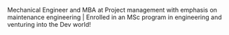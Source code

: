 Mechanical Engineer and MBA at Project management with emphasis on maintenance engineering | Enrolled in an MSc program in engineering and venturing into the Dev world!
